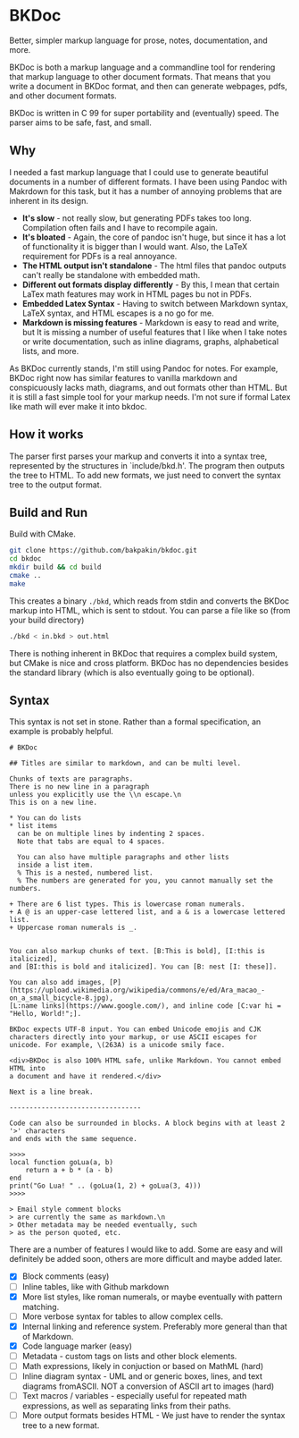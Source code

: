 # BKDoc

Better, simpler markup language for prose, notes, documentation, and more.

BKDoc is both a markup language and a commandline tool for rendering that
markup language to other document formats. That means that you write a
document in BKDoc format, and then can generate webpages, pdfs, and other
document formats.

BKDoc is written in C 99 for super portability and (eventually) speed. The
parser aims to be safe, fast, and small.

## Why

I needed a fast markup language that I could use to generate beautiful documents
in a number of different formats. I have been using Pandoc with Makrdown for this task, but
it has a number of annoying problems that are inherent in its design.

* **It's slow** - not really slow, but generating PDFs takes too long. Compilation often
  fails and I have to recompile again.
* **It's bloated** - Again, the core of pandoc isn't huge, but since it has a lot of functionality
  it is bigger than I would want. Also, the LaTeX requirement for PDFs is a real annoyance.
* **The HTML output isn't standalone** - The html files that pandoc outputs can't really be standalone
  with embedded math.
* **Different out formats display differently** - By this, I mean that certain LaTex math features may work
  in HTML pages bu not in PDFs.
* **Embedded Latex Syntax** - Having to switch between Markdown syntax, LaTeX syntax, and HTML escapes is
  a no go for me.
* **Markdown is missing features** - Markdown is easy to read and write, but It is missing a number of useful
  features that I like when I take notes or write documentation, such as inline diagrams, graphs, alphabetical lists,
  and more.

As BKDoc currently stands, I'm still using Pandoc for notes. For example, BKDoc right now has similar features
to vanilla markdown and conspicuously lacks math, diagrams, and out formats other than HTML. But it is still a fast simple tool
for your markup needs. I'm not sure if formal Latex like math will ever make it into bkdoc.

## How it works

The parser first parses your markup and converts it into a syntax tree, represented by
the structures in `include/bkd.h'. The program then outputs the tree to HTML. To add new
formats, we just need to convert the syntax tree to the output format.

## Build and Run

Build with CMake.

```bash
git clone https://github.com/bakpakin/bkdoc.git
cd bkdoc
mkdir build && cd build
cmake ..
make
```

This creates a binary `./bkd`, which reads from stdin and converts the BKDoc markup into HTML,
which is sent to stdout. You can parse a file like so (from your build directory)

```bash
./bkd < in.bkd > out.html
```
There is nothing inherent in BKDoc that requires a complex build system, but CMake is nice and cross platform.
BKDoc has no dependencies besides the standard library (which is also eventually going to be optional).

## Syntax

This syntax is not set in stone. Rather than a formal specification, an example is probably helpful.

```
# BKDoc

## Titles are similar to markdown, and can be multi level.

Chunks of texts are paragraphs.
There is no new line in a paragraph
unless you explicitly use the \\n escape.\n
This is on a new line.

* You can do lists
* list items
  can be on multiple lines by indenting 2 spaces.
  Note that tabs are equal to 4 spaces.

  You can also have multiple paragraphs and other lists
  inside a list item.
  % This is a nested, numbered list.
  % The numbers are generated for you, you cannot manually set the numbers.

+ There are 6 list types. This is lowercase roman numerals.
+ A @ is an upper-case lettered list, and a & is a lowercase lettered list.
+ Uppercase roman numerals is _.


You can also markup chunks of text. [B:This is bold], [I:this is italicized],
and [BI:this is bold and italicized]. You can [B: nest [I: these]].

You can also add images, [P](https://upload.wikimedia.org/wikipedia/commons/e/ed/Ara_macao_-on_a_small_bicycle-8.jpg),
[L:name links](https://www.google.com/), and inline code [C:var hi = "Hello, World!";].

BKDoc expects UTF-8 input. You can embed Unicode emojis and CJK
characters directly into your markup, or use ASCII escapes for
unicode. For example, \(263A) is a unicode smily face.

<div>BKDoc is also 100% HTML safe, unlike Markdown. You cannot embed HTML into
a document and have it rendered.</div>

Next is a line break.

---------------------------------

Code can also be surrounded in blocks. A block begins with at least 2 '>' characters
and ends with the same sequence.

>>>>
local function goLua(a, b)
    return a + b * (a - b)
end
print("Go Lua! " .. (goLua(1, 2) + goLua(3, 4)))
>>>>

> Email style comment blocks
> are currently the same as markdown.\n
> Other metadata may be needed eventually, such
> as the person quoted, etc.

```

There are a number of features I would like to add. Some are easy and will
definitely be added soon, others are more difficult and maybe added later.

- [X] Block comments (easy)
- [ ] Inline tables, like with Github markdown
- [X] More list styles, like roman numerals, or maybe eventually with pattern matching.
- [ ] More verbose syntax for tables to allow complex cells.
- [X] Internal linking and reference system. Preferably more general than that of Markdown.
- [X] Code language marker (easy)
- [ ] Metadata - custom tags on lists and other block elements.
- [ ] Math expressions, likely in conjuction or based on MathML (hard)
- [ ] Inline diagram syntax - UML and or generic boxes, lines, and text diagrams fromASCII. NOT a conversion of ASCII art to images (hard)
- [ ] Text macros / variables - especially useful for repeated math expressions, as well as separating links from their paths.
- [ ] More output formats besides HTML - We just have to render the syntax tree to a new format.
